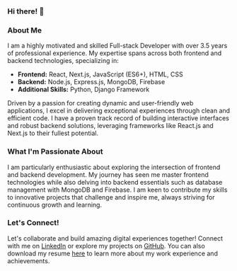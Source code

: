 ### Hi there! 👋

### About Me
I am a highly motivated and skilled Full-stack Developer with over 3.5 years of professional experience. My expertise spans across both frontend and backend technologies, specializing in:

- **Frontend:** React, Next.js, JavaScript (ES6+), HTML, CSS
- **Backend:** Node.js, Express.js, MongoDB, Firebase
- **Additional Skills:** Python, Django Framework

Driven by a passion for creating dynamic and user-friendly web applications, I excel in delivering exceptional experiences through clean and efficient code. I have a proven track record of building interactive interfaces and robust backend solutions, leveraging frameworks like React.js and Next.js to their fullest potential.

### What I'm Passionate About
I am particularly enthusiastic about exploring the intersection of frontend and backend development. My journey has seen me master frontend technologies while also delving into backend essentials such as database management with MongoDB and Firebase. I am keen to contribute my skills to innovative projects that challenge and inspire me, always striving for continuous growth and learning.

### Let's Connect!
Let's collaborate and build amazing digital experiences together! Connect with me on [LinkedIn](https://www.linkedin.com/in/madhuri-jawadekar-31b57516a) or explore my projects on [GitHub](https://github.com/madhurijawadekar-16). You can also download my resume [here](https://plum-karon-96.tiiny.site/) to learn more about my work experience and achievements.
